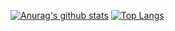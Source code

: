 [![Anurag's github stats](https://github-readme-stats.vercel.app/api?username=herbertmaa&count_private=true&theme=chartreuse-dark)](https://github.com/anuraghazra/github-readme-stats)
[![Top Langs](https://github-readme-stats.vercel.app/api/top-langs/?username=herbertmaa&count_private=true&layout=compact&theme=chartreuse-dark)](https://github.com/anuraghazra/github-readme-stats)

